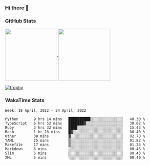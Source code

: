 ### Hi there 👋

### GitHub Stats

<a href="https://github.com/anuraghazra/github-readme-stats">
  <img align="center" height="170px" src="https://github-readme-stats.vercel.app/api/top-langs/?username=tksfjt1024&layout=compact&count_private=true&show_icons=true&show_icons=true&theme=graywhite" />
</a>
<a href="https://github.com/anuraghazra/github-readme-stats">
  <img align="center" height="170px" src="https://github-readme-stats.vercel.app/api?username=tksfjt1024&count_private=true&show_icons=true&show_icons=true&theme=graywhite" />
</a>

[![trophy](https://github-profile-trophy.vercel.app/?username=tksfjt1024)](https://github.com/ryo-ma/github-profile-trophy)

### WakaTime Stats

<!--START_SECTION:waka-->
```text
Week: 18 April, 2022 - 24 April, 2022

Python       9 hrs 14 mins   ██████████░░░░░░░░░░░░░░░   40.30 % 
TypeScript   6 hrs 52 mins   ███████▓░░░░░░░░░░░░░░░░░   30.02 % 
Ruby         3 hrs 32 mins   ████░░░░░░░░░░░░░░░░░░░░░   15.43 % 
Bash         1 hr 28 mins    █▓░░░░░░░░░░░░░░░░░░░░░░░   06.40 % 
Other        38 mins         ▓░░░░░░░░░░░░░░░░░░░░░░░░   02.78 % 
YAML         25 mins         ▒░░░░░░░░░░░░░░░░░░░░░░░░   01.82 % 
Makefile     17 mins         ▒░░░░░░░░░░░░░░░░░░░░░░░░   01.26 % 
Markdown     6 mins          ░░░░░░░░░░░░░░░░░░░░░░░░░   00.46 % 
Slim         5 mins          ░░░░░░░░░░░░░░░░░░░░░░░░░   00.43 % 
XML          5 mins          ░░░░░░░░░░░░░░░░░░░░░░░░░   00.40 % 
```
<!--END_SECTION:waka-->
